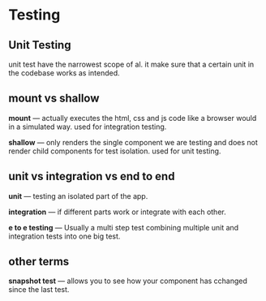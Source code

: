 # Testing

## Unit Testing

unit test have the narrowest scope of al. it make sure that a certain unit in the codebase works as intended.

## mount vs shallow

**mount** ― actually executes the html, css and js code like a browser would in a simulated way. used for integration testing.

**shallow** ― only renders the single component we are testing and does not render child components for test isolation. used for unit testing.

## unit vs integration vs end to end

**unit** ― testing an isolated part of the app.

**integration** ― if different parts work or integrate with each other.

**e to e testing** ― Usually a multi step test combining multiple unit and integration tests into one big test.

## other terms

**snapshot test** ― allows you to see how your component has cchanged since the last test.
